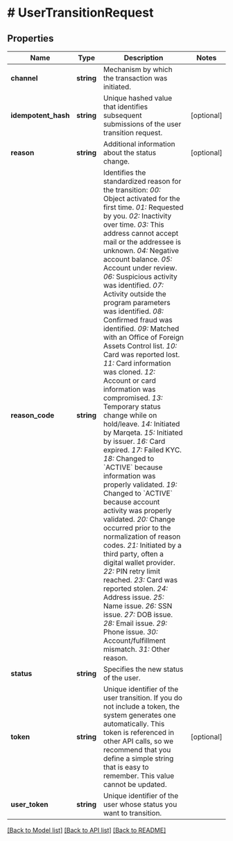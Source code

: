 # # UserTransitionRequest

## Properties

Name | Type | Description | Notes
------------ | ------------- | ------------- | -------------
**channel** | **string** | Mechanism by which the transaction was initiated. |
**idempotent_hash** | **string** | Unique hashed value that identifies subsequent submissions of the user transition request. | [optional]
**reason** | **string** | Additional information about the status change. | [optional]
**reason_code** | **string** | Identifies the standardized reason for the transition:  *00:* Object activated for the first time.  *01:* Requested by you.  *02:* Inactivity over time.  *03:* This address cannot accept mail or the addressee is unknown.  *04:* Negative account balance.  *05:* Account under review.  *06:* Suspicious activity was identified.  *07:* Activity outside the program parameters was identified.  *08:* Confirmed fraud was identified.  *09:* Matched with an Office of Foreign Assets Control list.  *10:* Card was reported lost.  *11:* Card information was cloned.  *12:* Account or card information was compromised.  *13:* Temporary status change while on hold/leave.  *14:* Initiated by Marqeta.  *15:* Initiated by issuer.  *16:* Card expired.  *17:* Failed KYC.  *18:* Changed to &#x60;ACTIVE&#x60; because information was properly validated.  *19:* Changed to &#x60;ACTIVE&#x60; because account activity was properly validated.  *20:* Change occurred prior to the normalization of reason codes.  *21:* Initiated by a third party, often a digital wallet provider.  *22:* PIN retry limit reached.  *23:* Card was reported stolen.  *24:* Address issue.  *25:* Name issue.  *26:* SSN issue.  *27:* DOB issue.  *28:* Email issue.  *29:* Phone issue.  *30:* Account/fulfillment mismatch.  *31:* Other reason. |
**status** | **string** | Specifies the new status of the user. |
**token** | **string** | Unique identifier of the user transition.  If you do not include a token, the system generates one automatically. This token is referenced in other API calls, so we recommend that you define a simple string that is easy to remember. This value cannot be updated. | [optional]
**user_token** | **string** | Unique identifier of the user whose status you want to transition. |

[[Back to Model list]](../../README.md#models) [[Back to API list]](../../README.md#endpoints) [[Back to README]](../../README.md)
